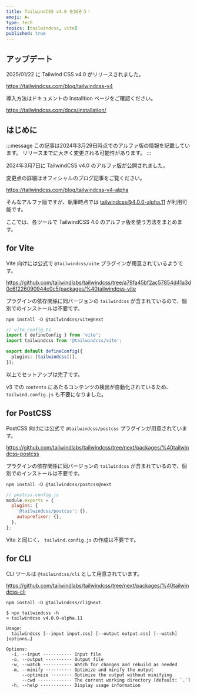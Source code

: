 ```yaml
---
title: TailwindCSS v4.0 を試そう！
emoji: 🌬️
type: tech
topics: [tailwindcss, vite]
published: true
---
```


## アップデート

2025/01/22 に Tailwind CSS v4.0 がリリースされました。

https://tailwindcss.com/blog/tailwindcss-v4

導入方法はドキュメントの Installtion ページをご確認ください。

https://tailwindcss.com/docs/installation/

## はじめに

:::message
この記事は2024年3月29日時点でのアルファ版の情報を記載しています。
リリースまでに大きく変更される可能性があります。
:::

2024年3月7日に TailwindCSS v4.0 のアルファ版が公開されました。

変更点の詳細はオフィシャルのブログ記事をご覧ください。

https://tailwindcss.com/blog/tailwindcss-v4-alpha

そんなアルファ版ですが、執筆時点では [tailwindcss@4.0.0-alpha.11](https://www.npmjs.com/package/tailwindcss/v/4.0.0-alpha.11) が利用可能です。

ここでは、各ツールで TailwindCSS 4.0 のアルファ版を使う方法をまとめます。

## for Vite

Vite 向けには公式で `@tailwindcss/vite` プラグインが用意されているようです。

https://github.com/tailwindlabs/tailwindcss/tree/a79fa45bf2ac57854d41a3d0c6f226090944c0c5/packages/%40tailwindcss-vite

プラグインの依存関係に同バージョンの `tailwindcss` が含まれているので、個別でのインストールは不要です。

```shell
npm install -D @tailwindcss/vite@next
```

```ts
// vite.config.ts
import { defineConfig } from 'vite';
import tailwindcss from '@tailwindcss/vite';

export default defineConfig({
  plugins: [tailwindcss()],
});
```

以上でセットアップは完了です。

v3 での `contents` にあたるコンテンツの検出が自動化されているため、 `tailwind.config.js` も不要になりました。

## for PostCSS

PostCSS 向けには公式で `@tailwindcss/postcss` プラグインが用意されています。

https://github.com/tailwindlabs/tailwindcss/tree/next/packages/%40tailwindcss-postcss

プラグインの依存関係に同バージョンの `tailwindcss` が含まれているので、個別でのインストールは不要です。

```shell
npm install -D @tailwindcss/postcss@next
```

```js
// postcss.config.js
module.exports = {
  plugins: {
    '@tailwindcss/postcss': {},
    autoprefixer: {},
  },
};
```

Vite と同じく、 `tailwind.config.js` の作成は不要です。

## for CLI

CLI ツールは `@tailwindcss/cli` として用意されています。

https://github.com/tailwindlabs/tailwindcss/tree/next/packages/%40tailwindcss-cli

```shell
npm install -D @tailwindcss/cli@next
```

```shell
$ npx tailwindcss -h
≈ tailwindcss v4.0.0-alpha.11

Usage:
  tailwindcss [--input input.css] [--output output.css] [--watch] [options…]

Options:
  -i, --input ··········· Input file
  -o, --output ·········· Output file
  -w, --watch ··········· Watch for changes and rebuild as needed
  -m, --minify ·········· Optimize and minify the output
      --optimize ········ Optimize the output without minifying
      --cwd ············· The current working directory [default: `.`]
  -h, --help ············ Display usage information
```
